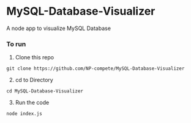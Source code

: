# MySQL-Database-Visualizer
A node app to visualize MySQL Database



### To run 
1. Clone this repo
```
git clone https://github.com/NP-compete/MySQL-Database-Visualizer
```
2. cd to Directory 
```
cd MySQL-Database-Visualizer
```
3. Run the code
```
node index.js
```
